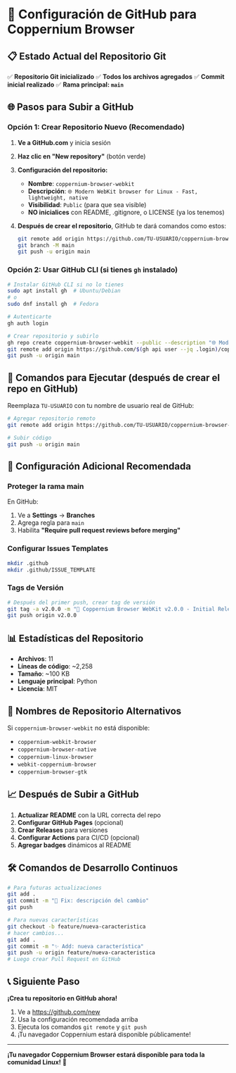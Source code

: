 # 🚀 Configuración de GitHub para Coppernium Browser

## 📋 Estado Actual del Repositorio Git

✅ **Repositorio Git inicializado**
✅ **Todos los archivos agregados**
✅ **Commit inicial realizado**
✅ **Rama principal: `main`**

## 🌐 Pasos para Subir a GitHub

### Opción 1: Crear Repositorio Nuevo (Recomendado)

1. **Ve a GitHub.com** y inicia sesión
2. **Haz clic en "New repository"** (botón verde)
3. **Configuración del repositorio:**
   - **Nombre**: `coppernium-browser-webkit` 
   - **Descripción**: `🌐 Modern WebKit browser for Linux - Fast, lightweight, native`
   - **Visibilidad**: `Public` (para que sea visible)
   - **NO inicialices** con README, .gitignore, o LICENSE (ya los tenemos)

4. **Después de crear el repositorio**, GitHub te dará comandos como estos:
   ```bash
   git remote add origin https://github.com/TU-USUARIO/coppernium-browser-webkit.git
   git branch -M main
   git push -u origin main
   ```

### Opción 2: Usar GitHub CLI (si tienes `gh` instalado)

```bash
# Instalar GitHub CLI si no lo tienes
sudo apt install gh  # Ubuntu/Debian
# o
sudo dnf install gh  # Fedora

# Autenticarte
gh auth login

# Crear repositorio y subirlo
gh repo create coppernium-browser-webkit --public --description "🌐 Modern WebKit browser for Linux - Fast, lightweight, native"
git remote add origin https://github.com/$(gh api user --jq .login)/coppernium-browser-webkit.git
git push -u origin main
```

## 📝 Comandos para Ejecutar (después de crear el repo en GitHub)

Reemplaza `TU-USUARIO` con tu nombre de usuario real de GitHub:

```bash
# Agregar repositorio remoto
git remote add origin https://github.com/TU-USUARIO/coppernium-browser-webkit.git

# Subir código
git push -u origin main
```

## 🔧 Configuración Adicional Recomendada

### Proteger la rama main
En GitHub:
1. Ve a **Settings** → **Branches**
2. Agrega regla para `main`
3. Habilita **"Require pull request reviews before merging"**

### Configurar Issues Templates
```bash
mkdir .github
mkdir .github/ISSUE_TEMPLATE
```

### Tags de Versión
```bash
# Después del primer push, crear tag de versión
git tag -a v2.0.0 -m "🎉 Coppernium Browser WebKit v2.0.0 - Initial Release"
git push origin v2.0.0
```

## 📊 Estadísticas del Repositorio

- **Archivos**: 11
- **Líneas de código**: ~2,258
- **Tamaño**: ~100 KB
- **Lenguaje principal**: Python
- **Licencia**: MIT

## 🎯 Nombres de Repositorio Alternativos

Si `coppernium-browser-webkit` no está disponible:

- `coppernium-webkit-browser`
- `coppernium-browser-native`
- `coppernium-linux-browser`
- `webkit-coppernium-browser`
- `coppernium-browser-gtk`

## 📈 Después de Subir a GitHub

1. **Actualizar README** con la URL correcta del repo
2. **Configurar GitHub Pages** (opcional)
3. **Crear Releases** para versiones
4. **Configurar Actions** para CI/CD (opcional)
5. **Agregar badges** dinámicos al README

## 🛠️ Comandos de Desarrollo Continuos

```bash
# Para futuras actualizaciones
git add .
git commit -m "🐛 Fix: descripción del cambio"
git push

# Para nuevas características
git checkout -b feature/nueva-caracteristica
# hacer cambios...
git add .
git commit -m "✨ Add: nueva característica"
git push -u origin feature/nueva-caracteristica
# Luego crear Pull Request en GitHub
```

## 📞 Siguiente Paso

**¡Crea tu repositorio en GitHub ahora!**

1. Ve a https://github.com/new
2. Usa la configuración recomendada arriba
3. Ejecuta los comandos `git remote` y `git push`
4. ¡Tu navegador Coppernium estará disponible públicamente!

---

**¡Tu navegador Coppernium Browser estará disponible para toda la comunidad Linux!** 🌟

